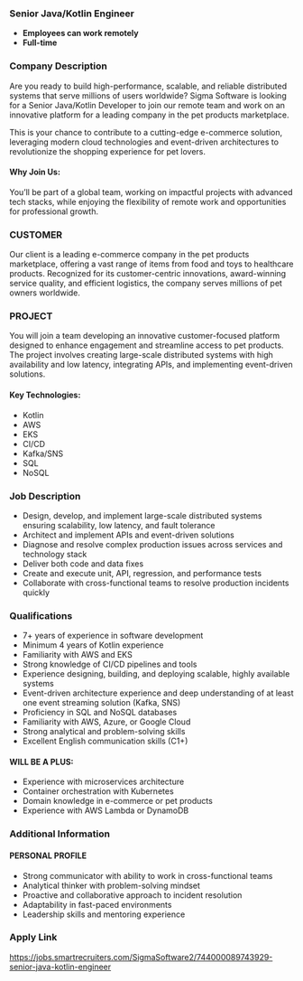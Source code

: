 ### Senior Java/Kotlin Engineer

- **Employees can work remotely**
- **Full-time**

### Company Description

Are you ready to build high-performance, scalable, and reliable distributed systems that serve millions of users worldwide? Sigma Software is looking for a Senior Java/Kotlin Developer to join our remote team and work on an innovative platform for a leading company in the pet products marketplace.

This is your chance to contribute to a cutting-edge e-commerce solution, leveraging modern cloud technologies and event-driven architectures to revolutionize the shopping experience for pet lovers.

#### Why Join Us:
You’ll be part of a global team, working on impactful projects with advanced tech stacks, while enjoying the flexibility of remote work and opportunities for professional growth.

### CUSTOMER

Our client is a leading e-commerce company in the pet products marketplace, offering a vast range of items from food and toys to healthcare products. Recognized for its customer-centric innovations, award-winning service quality, and efficient logistics, the company serves millions of pet owners worldwide.

### PROJECT

You will join a team developing an innovative customer-focused platform designed to enhance engagement and streamline access to pet products. The project involves creating large-scale distributed systems with high availability and low latency, integrating APIs, and implementing event-driven solutions.

#### Key Technologies:
- Kotlin
- AWS
- EKS
- CI/CD
- Kafka/SNS
- SQL
- NoSQL

### Job Description

- Design, develop, and implement large-scale distributed systems ensuring scalability, low latency, and fault tolerance
- Architect and implement APIs and event-driven solutions
- Diagnose and resolve complex production issues across services and technology stack
- Deliver both code and data fixes
- Create and execute unit, API, regression, and performance tests
- Collaborate with cross-functional teams to resolve production incidents quickly

### Qualifications

- 7+ years of experience in software development
- Minimum 4 years of Kotlin experience
- Familiarity with AWS and EKS
- Strong knowledge of CI/CD pipelines and tools
- Experience designing, building, and deploying scalable, highly available systems
- Event-driven architecture experience and deep understanding of at least one event streaming solution (Kafka, SNS)
- Proficiency in SQL and NoSQL databases
- Familiarity with AWS, Azure, or Google Cloud
- Strong analytical and problem-solving skills
- Excellent English communication skills (C1+)

#### WILL BE A PLUS:

- Experience with microservices architecture
- Container orchestration with Kubernetes
- Domain knowledge in e-commerce or pet products
- Experience with AWS Lambda or DynamoDB

### Additional Information

#### PERSONAL PROFILE

- Strong communicator with ability to work in cross-functional teams
- Analytical thinker with problem-solving mindset
- Proactive and collaborative approach to incident resolution
- Adaptability in fast-paced environments
- Leadership skills and mentoring experience

### Apply Link

https://jobs.smartrecruiters.com/SigmaSoftware2/744000089743929-senior-java-kotlin-engineer
